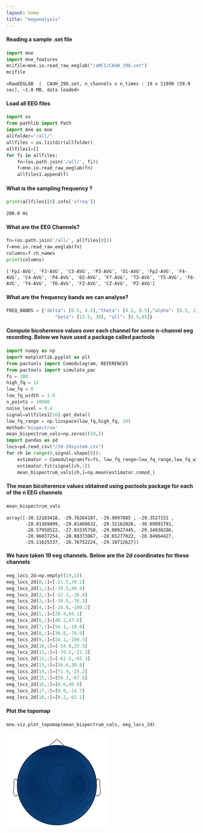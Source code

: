 ```yaml
---
layout: home
title: "eeganalysis"
---
```


#### Reading a sample .set file
```python
import mne
import mne_features
mcifile=mne.io.read_raw_eeglab("/aMCI/CAUH_298.set")
mcifile
```
	<RawEEGLAB  |  CAUH_298.set, n_channels x n_times : 19 x 11990 (59.9 sec), ~1.8 MB, data loaded>

#### Load all EEG files
```python
import os
from pathlib import Path
import mne as mne
allfolder="/all/"
allfiles = os.listdir(allfolder)
allfiles1=[]
for fi in allfiles:
    fn=(os.path.join('/all/', fi))
    f=mne.io.read_raw_eeglab(fn)
    allfiles1.append(f)
```

#### What is the sampling frequency ?
```python
print(allfiles1[0].info['sfreq'])
```
	200.0 Hz

#### What are the EEG Channels?
```python
fn=(os.path.join('/all/', allfiles[0]))
f=mne.io.read_raw_eeglab(fn)
columns=f.ch_names
print(columns)
```
	['Fp1-AVG', 'F3-AVG', 'C3-AVG', 'P3-AVG', 'O1-AVG', 'Fp2-AVG', 'F4-AVG', 'C4-AVG', 'P4-AVG', 'O2-AVG', 'F7-AVG', 'T3-AVG', 'T5-AVG', 'F8-AVG', 'T4-AVG', 'T6-AVG', 'FZ-AVG', 'CZ-AVG', 'PZ-AVG']

#### What are the frequency bands we can analyse?
```python
FREQ_BANDS = {"delta": [0.5, 4.5],"theta": [4.5, 8.5],"alpha": [8.5, 11.5],"sigma": [11.5, 15.5],
                  "beta": [15.5, 30], "all": [0.5,45]}
```
#### Compute bicoherence values over each channel for some n-channel eeg recording. Below we have used a package called pactools
```python
import numpy as np
import matplotlib.pyplot as plt
from pactools import Comodulogram, REFERENCES
from pactools import simulate_pac
fs = 200.
high_fq = 12
low_fq = 8
low_fq_width = 1.0
n_points = 10000
noise_level = 0.4
signal=allfiles1[16].get_data()
low_fq_range = np.linspace(low_fq,high_fq, 10)
method='bispectrum'
mean_bispectrum_vals=np.zeros((19,))
import pandas as pd
locs=pd.read_csv("/10-20system.csv")
for ch in range(0,signal.shape[0]):
    estimator = Comodulogram(fs=fs, low_fq_range=low_fq_range,low_fq_width=low_fq_width, method=method,progress_bar=False)
    estimator.fit(signal[ch,:])
    mean_bispectrum_vals[ch,]=np.mean(estimator.comod_)
```

#### The mean bicoherence values obtained using pactools package for each of the n EEG channels
```python
mean_bispectrum_vals
```
    array([-30.12183418, -29.76264187, -29.9897885 , -29.3527151 ,
           -28.81369499, -29.81468632, -29.32162026, -30.09891781,
           -28.57958522, -27.93335758, -29.08927445, -29.34038286,
           -28.96037254, -28.88373867, -28.65277022, -28.04964427,
           -29.11625337, -28.76752224, -29.10712627])

#### We have taken 19 eeg channels. Below are the 2d coordinates for these channels
```python
eeg_locs_2d=np.empty((19,2))
eeg_locs_2d[0,:]=[-21.5,70.2]
eeg_locs_2d[1,:]=[-35.5,49.4]
eeg_locs_2d[2,:]=[-52.2,-16.4]
eeg_locs_2d[3,:]=[-39.5,-76.3]
eeg_locs_2d[4,:]=[-26.8,-100.2]
eeg_locs_2d[5,:]=[28.4,69.1]
eeg_locs_2d[6,:]=[40.2,47.6]
eeg_locs_2d[7,:]=[54.1,-18.0]
eeg_locs_2d[8,:]=[36.8,-74.9]
eeg_locs_2d[9,:]=[24.1,-100.5]
eeg_locs_2d[10,:]=[-54.8,33.9]
eeg_locs_2d[11,:]=[-70.2,-21.3]
eeg_locs_2d[12,:]=[-61.5,-65.3]
eeg_locs_2d[13,:]=[56.6,30.8]
eeg_locs_2d[14,:]=[71.9,-25.2]
eeg_locs_2d[15,:]=[59.3,-67.6]
eeg_locs_2d[16,:]=[0.6,40.9]
eeg_locs_2d[17,:]=[0.8,-14.7]
eeg_locs_2d[18,:]=[0.2,-62.1]
```

#### Plot the topomap
```python
mne.viz.plot_topomap(mean_bispectrum_vals, eeg_locs_2d)
```
![png](output_9_0.png)

